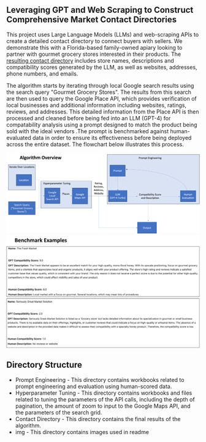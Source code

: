 ## Leveraging GPT and Web Scraping to Construct Comprehensive Market Contact Directories

This project uses Large Language Models (LLMs) and web-scraping APIs to create a detailed contact directory to connect buyers with sellers. We demonstrate this with a Florida-based family-owned apiary looking to partner with gourmet grocery stores interested in their products. The [resulting contact directory](http://gourmet-stores-prod.eba-2qqejfk4.us-west-2.elasticbeanstalk.com/) includes store names, descriptions and compatibility scores generated by the LLM, as well as websites, addresses, phone numbers, and emails.

The algorithm starts by iterating through local Google search results using the search query "Gourmet Grocery Stores". The results from this search are then used to query the Google Place API, which provides verification of local businesses and additional information including websites, ratings, reviews, and addresses. This detailed information from the Place API is then processed and cleaned before being fed into an LLM (GPT-4) for compatability analysis using a prompt designed to match the product being sold with the ideal vendors .The prompt is benchmarked against human-evaluated data in order to ensure its effectiveness before being deployed across the entire dataset. The flowchart below illustrates this process.

<img src = "img/algorithm overview 2.png" width = 850>

<img src = "img/benchmark_examples.png" width=750>

## Directory Structure

- Prompt Engineering - This directory contains workbooks related to prompt engineering and evaluation using human-scored data.
- Hyperparameter Tuning - This directory contains workbooks and files related to tuning the parameters of the API calls, including the depth of pagination, the amount of zoom to input to the Google Maps API, and the parameters of the search grid.
- Contact Directory - This directory contains the final results of the algorithm.
- img - This directory contains images used in readme

